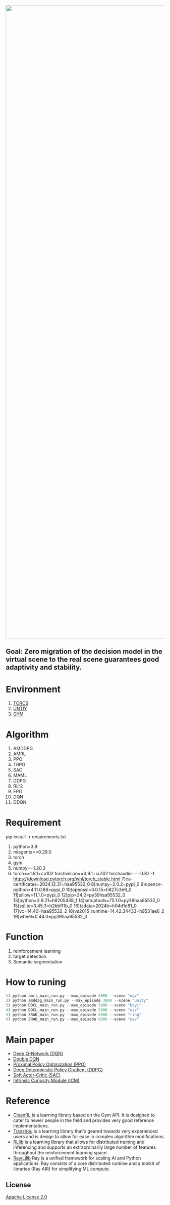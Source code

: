 <img src="./algorithm/s2rlog/log.png" align="middle" width="2000"/>

## **Goal: Zero migration of the decision model in the virtual scene to the real scene guarantees good adaptivity and stability.**

# Environment
1)   [TORCS](https://github.com/ugo-nama-kun/gym_torcs)
2)   [UNTIY](https://github.com/Unity-Technologies/ml-agents)
3)   [GYM](https://github.com/openai/gym)


# Algorithm
1) AMDDPG
2) AMRL
3) PPO
4) TRPO
5) SAC
6) MAML
7) DDPG
8) RL^2
9) EPG
10) DQN
11) DDQN



# Requirement
pip install -r requirements.txt
1) python=3.9
2) mlagents==0.29.0
3) torch 
4) gym 
5) numpy==1.20.3
6) torch==1.8.1+cu102 torchvision==0.9.1+cu102 torchaudio===0.8.1 -f https://download.pytorch.org/whl/torch_stable.html
7)ca-certificates=2024.12.31=haa95532_0
8)numpy=2.0.2=pypi_0
9)opencv-python=4.11.0.86=pypi_0
10)openssl=3.0.15=h827c3e9_0
11)pillow=11.1.0=pypi_0
12)pip=24.2=py39haa95532_0
13)python=3.9.21=h8205438_1
14)setuptools=75.1.0=py39haa95532_0
15)sqlite=3.45.3=h2bbff1b_0
16)tzdata=2024b=h04d1e81_0
17)vc=14.40=haa95532_2
18)vs2015_runtime=14.42.34433=h9531ae6_2
19)wheel=0.44.0=py39haa95532_0

# Function
1) reinforcement learning 
2) target detection
3) Semantic segmentation



# How to runing
```python
1) python amrl_main_run.py --max_episode 4000 --scene "ugv" 
2) python amddpg_main_run.py --max_episode 3000 --scene "unity"
3) python DDCL_main_run.py --max_episode 5000 --scene "boyi"
4) python DDCL_main_run.py --max_episode 5000 --scene "usv"
5) python SRAD_main_run.py --max_episode 6000 --scene "ring"
6) python SRAD_main_run.py --max_episode 6000 --scene "uav"
```
# Main paper
* [Deep Q-Network (DQN)](https://storage.googleapis.com/deepmind-media/dqn/DQNNaturePaper.pdf)
* [Double DQN](https://arxiv.org/pdf/1509.06461.pdf)
* [Proximal Policy Optimization (PPO)](https://arxiv.org/pdf/1707.06347.pdf)
* [Deep Deterministic Policy Gradient (DDPG)](https://arxiv.org/pdf/1509.02971.pdf)
* [Soft Actor-Critic (SAC)](https://arxiv.org/pdf/1812.05905.pdf)
* [Intrinsic Curiosity Module (ICM)](https://arxiv.org/pdf/1705.05363.pdf)


# Reference
* [CleanRL](https://github.com/vwxyzjn/cleanrl) is a learning library based on the Gym API. It is designed to cater to newer people in the field and provides very good reference implementations.
* [Tianshou](https://github.com/thu-ml/tianshou) is a learning library that's geared towards very experienced users and is design to allow for ease in complex algorithm modifications.
* [RLlib](https://docs.ray.io/en/latest/rllib/index.html) is a learning library that allows for distributed training and inferencing and supports an extraordinarily large number of features throughout the reinforcement learning space.
* [Ray/Lilib](https://github.com/ray-project/ray/tree/master/rllib/) Ray is a unified framework for scaling AI and Python applications. Ray consists of a core distributed runtime and a toolkit of libraries (Ray AIR) for simplifying ML compute.


## License
[Apache License 2.0](LICENSE.md)



